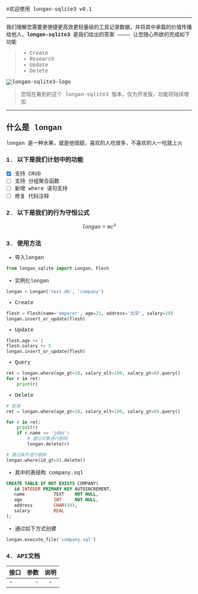 <font style='font-family:Courier New '>
#欢迎使用 longan-sqlite3 v0.1

------

我们理解您需要更便捷更高效更轻量级的工具记录数据，并将其中承载的价值传播给他人，**longan-sqlite3** 是我们给出的答案 ———— 让您随心所欲的完成如下功能

> * Create
> * Research
> * Update
> * Delete

![longan-sqlite3-logo](http://www.3visual3.com/uploads/allimg/140419/1-140419121231.jpg)



> 您现在看到的这个 longan-sqlite3 版本，仅为开发版，功能将陆续增加

------

## 什么是 longan

longan 是一种水果，就是他很甜，喜欢的人吃很多，不喜欢的人一吃就上火

### 1. 以下是我们计划中的功能 

- [x] 支持 CRUD
- [ ] 支持 分组聚合函数
- [ ] 新增 where 语句支持
- [ ] 修复 代码注释

### 2. 以下是我们的行为守恒公式

$$longan=mc^2$$

### 3. 使用方法

 - 导入longan
```python
from longan_sqlite import Longan, Flesh
```
 - 实例化longan
```python
longan = Longan('test.db', 'company')
```
 - Create
```python
flesh = Flesh(name='emperor', age=23, address='北京', salary=10)
longan.insert_or_update(flesh)
```
 - Update
```python
flesh.age += 1
flesh.salary += 5
longan.insert_or_update(flesh)
```
 - Query
```python
ret = longan.where(age_gt=18, salary_elt=100, salary_gt=0).query()
for r in ret:
    print(r)
```
 - Delete
```python
# 查询
ret = longan.where(age_gt=18, salary_elt=100, salary_gt=0).query()

for r in ret:
    print(r)
    if r.name == 'jobs':
        # 通过对象进行删除
        longan.delete(r)

# 通过条件进行删除
longan.where(id_gt=0).delete()
```
 - 其中的表结构 company.sql
```sql
CREATE TABLE IF NOT EXISTS COMPANY(
   id INTEGER PRIMARY KEY AUTOINCREMENT,
   name           TEXT    NOT NULL,
   age            INT     NOT NULL,
   address        CHAR(50),
   salary         REAL
);
```
 - 通过如下方式创建
```python
longan.execute_file('company.sql')
```


### 4. API文档

| 接口        | 参数   |  说明  |
| --------   | -----:  | :----:  |
| -          | - |   -     |

</font>
